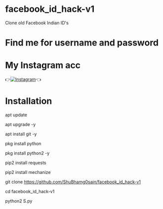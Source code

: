 # facebook_id_hack-v1
Clone old Facebook Indian ID's

# Find me for username and password
# My Instagram acc

👉[![Instagram](https://img.shields.io/badge/INSTAGRAM-FOLLOW-red?style=for-the-badge&logo=instagram)](https://www.instagram.com/shubham_g0sain)👈

# Installation

apt update

 apt upgrade -y

 apt install git -y

 pkg install python

pkg install python2 -y

 pip2 install requests

 pip2 install mechanize

git clone https://github.com/ShuBhamg0sain/facebook_id_hack-v1

cd facebook_id_hack-v1

python2 S.py 
